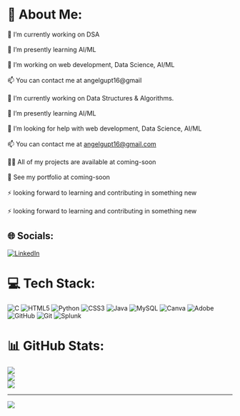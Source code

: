 # 💫 About Me:
🔭 I’m currently working on DSA <br><br>🌱 I’m presently learning AI/ML<br><br>🤝 I’m working on web development, Data Science, AI/ML<br><br>📫 You can contact me at angelgupt16@gmail<br><br>🔭 I’m currently working on Data Structures & Algorithms.<br><br>🌱 I’m presently learning AI/ML<br><br>🤝 I’m looking for help with web development, Data Science, AI/ML<br><br>📫 You can contact me at angelgupt16@gmail.com<br><br>👨‍💻 All of my projects are available at coming-soon<br><br>📄 See my portfolio at coming-soon<br><br>⚡ looking forward to learning and contributing in something new<br><br>⚡ looking forward to learning and contributing in something new


## 🌐 Socials:
[![LinkedIn](https://img.shields.io/badge/LinkedIn-%230077B5.svg?logo=linkedin&logoColor=white)](https://linkedin.com/in/www.linkedin.com/in/angel-gupta16) 

# 💻 Tech Stack:
![C](https://img.shields.io/badge/c-%2300599C.svg?style=plastic&logo=c&logoColor=white) ![HTML5](https://img.shields.io/badge/html5-%23E34F26.svg?style=plastic&logo=html5&logoColor=white) ![Python](https://img.shields.io/badge/python-3670A0?style=plastic&logo=python&logoColor=ffdd54) ![CSS3](https://img.shields.io/badge/css3-%231572B6.svg?style=plastic&logo=css3&logoColor=white) ![Java](https://img.shields.io/badge/java-%23ED8B00.svg?style=plastic&logo=openjdk&logoColor=white) ![MySQL](https://img.shields.io/badge/mysql-4479A1.svg?style=plastic&logo=mysql&logoColor=white) ![Canva](https://img.shields.io/badge/Canva-%2300C4CC.svg?style=plastic&logo=Canva&logoColor=white) ![Adobe](https://img.shields.io/badge/adobe-%23FF0000.svg?style=plastic&logo=adobe&logoColor=white) ![GitHub](https://img.shields.io/badge/github-%23121011.svg?style=plastic&logo=github&logoColor=white) ![Git](https://img.shields.io/badge/git-%23F05033.svg?style=plastic&logo=git&logoColor=white) ![Splunk](https://img.shields.io/badge/splunk-%23000000.svg?style=plastic&logo=splunk&logoColor=white)
# 📊 GitHub Stats:
![](https://github-readme-stats.vercel.app/api?username=Angelgupta13&theme=great-gatsby&hide_border=false&include_all_commits=true&count_private=false)<br/>
![](https://github-readme-streak-stats.herokuapp.com/?user=Angelgupta13&theme=great-gatsby&hide_border=false)<br/>
![](https://github-readme-stats.vercel.app/api/top-langs/?username=Angelgupta13&theme=great-gatsby&hide_border=false&include_all_commits=true&count_private=false&layout=compact)

---
[![](https://visitcount.itsvg.in/api?id=Angelgupta13&icon=9&color=7)](https://visitcount.itsvg.in)

<!-- Proudly created with GPRM ( https://gprm.itsvg.in ) -->

